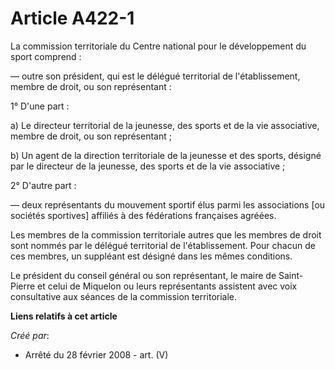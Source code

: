 # Article A422-1

La commission territoriale du Centre national pour le développement du sport comprend :

― outre son président, qui est le délégué territorial de l'établissement, membre de droit, ou son représentant :

1° D'une part :

a) Le directeur territorial de la jeunesse, des sports et de la vie associative, membre de droit, ou son représentant ;

b) Un agent de la direction territoriale de la jeunesse et des sports, désigné par le directeur de la jeunesse, des sports et
de la vie associative ;

2° D'autre part :

― deux représentants du mouvement sportif élus parmi les associations [ou sociétés sportives] affiliés à des fédérations
françaises agréées.

Les membres de la commission territoriale autres que les membres de droit sont nommés par le délégué territorial de
l'établissement. Pour chacun de ces membres, un suppléant est désigné dans les mêmes conditions.

Le président du conseil général ou son représentant, le maire de Saint-Pierre et celui de Miquelon ou leurs représentants
assistent avec voix consultative aux séances de la commission territoriale.

**Liens relatifs à cet article**

_Créé par_:

  - Arrêté du 28 février 2008 - art. (V)
